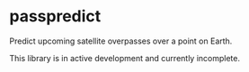 # passpredict

Predict upcoming satellite overpasses over a point on Earth.

This library is in active development and currently incomplete.

